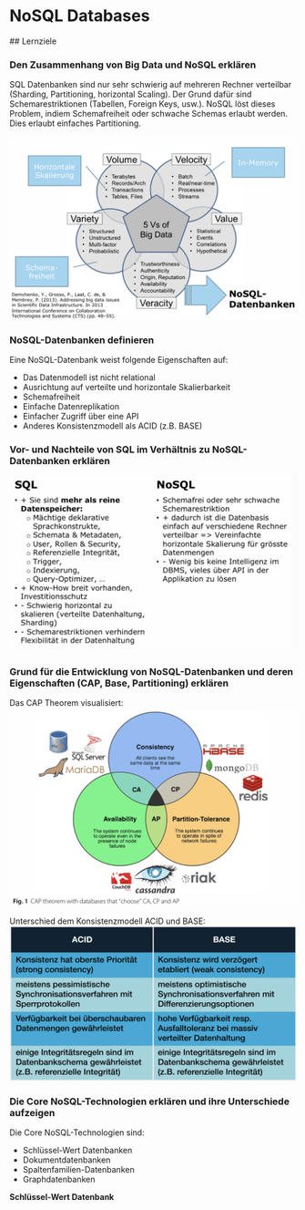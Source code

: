 # NoSQL Databases

## Lernziele

### Den Zusammenhang von Big Data und NoSQL erklären

SQL Datenbanken sind nur sehr schwierig auf mehreren Rechner verteilbar (Sharding, Partitioning, horizontal Scaling).
Der Grund dafür sind Schemarestriktionen (Tabellen, Foreign Keys, usw.).
NoSQL löst dieses Problem, indiem Schemafreiheit oder schwache Schemas erlaubt werden.
Dies erlaubt einfaches Partitioning.

![Datenbanktechnologie NoSQL](./assets/database-technology-nosql.png)

### NoSQL-Datenbanken definieren

Eine NoSQL-Datenbank weist folgende Eigenschaften auf:
- Das Datenmodell ist nicht relational
- Ausrichtung auf verteilte und horizontale Skalierbarkeit
- Schemafreiheit
- Einfache Datenreplikation
- Einfacher Zugriff über eine API
- Anderes Konsistenzmodell als ACID (z.B. BASE)

### Vor- und Nachteile von SQL im Verhältnis zu NoSQL-Datenbanken erklären

![SQL vs. NoSQL](./assets/sql-vs-nosql.png)

### Grund für die Entwicklung von NoSQL-Datenbanken und deren Eigenschaften (CAP, Base, Partitioning) erklären

Das CAP Theorem visualisiert:
![CAP Theorem visualisiert mit Mengen](./assets/cap.png)

Unterschied dem Konsistenzmodell ACID und BASE:
![Unterschied ACID und BASE](./assets/acid-vs-base.png)

### Die Core NoSQL-Technologien erklären und ihre Unterschiede aufzeigen

Die Core NoSQL-Technologien sind:
- Schlüssel-Wert Datenbanken
- Dokumentdatenbanken
- Spaltenfamilien-Datenbanken
- Graphdatenbanken

**Schlüssel-Wert Datenbank**

